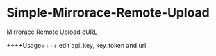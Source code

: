 # Simple-Mirrorace-Remote-Upload
Mirrorace Remote Upload cURL


++++Usage++++
edit api_key, key_token and url



